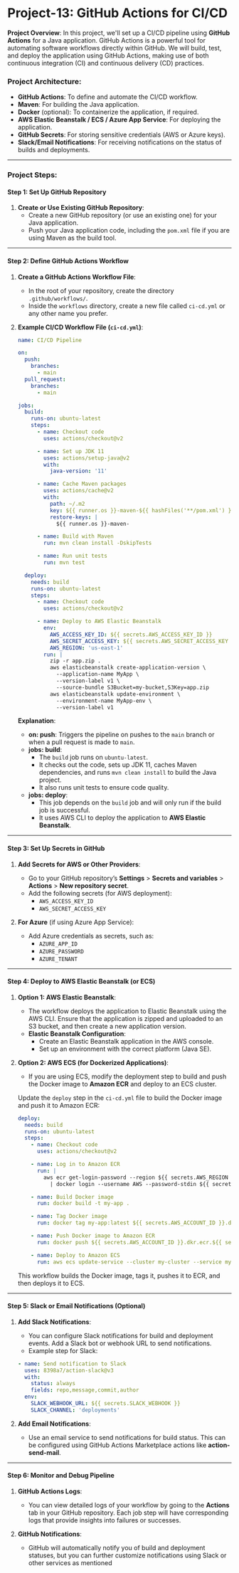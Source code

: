 <h1>Project-13: GitHub Actions for CI/CD</h1>

**Project Overview**:
In this project, we'll set up a CI/CD pipeline using **GitHub Actions** for a Java application. GitHub Actions is a powerful tool for automating software workflows directly within GitHub. We will build, test, and deploy the application using GitHub Actions, making use of both continuous integration (CI) and continuous delivery (CD) practices.

### **Project Architecture**:
- **GitHub Actions**: To define and automate the CI/CD workflow.
- **Maven**: For building the Java application.
- **Docker** (optional): To containerize the application, if required.
- **AWS Elastic Beanstalk / ECS / Azure App Service**: For deploying the application.
- **GitHub Secrets**: For storing sensitive credentials (AWS or Azure keys).
- **Slack/Email Notifications**: For receiving notifications on the status of builds and deployments.

---

### **Project Steps**:

#### **Step 1: Set Up GitHub Repository**
1. **Create or Use Existing GitHub Repository**:
   - Create a new GitHub repository (or use an existing one) for your Java application.
   - Push your Java application code, including the `pom.xml` file if you are using Maven as the build tool.

---

#### **Step 2: Define GitHub Actions Workflow**
1. **Create a GitHub Actions Workflow File**:
   - In the root of your repository, create the directory `.github/workflows/`.
   - Inside the `workflows` directory, create a new file called `ci-cd.yml` or any other name you prefer.

2. **Example CI/CD Workflow File (`ci-cd.yml`)**:

   ```yaml
   name: CI/CD Pipeline

   on:
     push:
       branches:
         - main
     pull_request:
       branches:
         - main

   jobs:
     build:
       runs-on: ubuntu-latest
       steps:
         - name: Checkout code
           uses: actions/checkout@v2

         - name: Set up JDK 11
           uses: actions/setup-java@v2
           with:
             java-version: '11'

         - name: Cache Maven packages
           uses: actions/cache@v2
           with:
             path: ~/.m2
             key: ${{ runner.os }}-maven-${{ hashFiles('**/pom.xml') }}
             restore-keys: |
               ${{ runner.os }}-maven-

         - name: Build with Maven
           run: mvn clean install -DskipTests

         - name: Run unit tests
           run: mvn test

     deploy:
       needs: build
       runs-on: ubuntu-latest
       steps:
         - name: Checkout code
           uses: actions/checkout@v2

         - name: Deploy to AWS Elastic Beanstalk
           env:
             AWS_ACCESS_KEY_ID: ${{ secrets.AWS_ACCESS_KEY_ID }}
             AWS_SECRET_ACCESS_KEY: ${{ secrets.AWS_SECRET_ACCESS_KEY }}
             AWS_REGION: 'us-east-1'
           run: |
             zip -r app.zip .
             aws elasticbeanstalk create-application-version \
               --application-name MyApp \
               --version-label v1 \
               --source-bundle S3Bucket=my-bucket,S3Key=app.zip
             aws elasticbeanstalk update-environment \
               --environment-name MyApp-env \
               --version-label v1
   ```

   **Explanation**:
   - **on: push**: Triggers the pipeline on pushes to the `main` branch or when a pull request is made to `main`.
   - **jobs: build**:
     - The `build` job runs on `ubuntu-latest`.
     - It checks out the code, sets up JDK 11, caches Maven dependencies, and runs `mvn clean install` to build the Java project.
     - It also runs unit tests to ensure code quality.
   - **jobs: deploy**:
     - This job depends on the `build` job and will only run if the build job is successful.
     - It uses AWS CLI to deploy the application to **AWS Elastic Beanstalk**.

---

#### **Step 3: Set Up Secrets in GitHub**
1. **Add Secrets for AWS or Other Providers**:
   - Go to your GitHub repository’s **Settings** > **Secrets and variables** > **Actions** > **New repository secret**.
   - Add the following secrets (for AWS deployment):
     - `AWS_ACCESS_KEY_ID`
     - `AWS_SECRET_ACCESS_KEY`

2. **For Azure** (if using Azure App Service):
   - Add Azure credentials as secrets, such as:
     - `AZURE_APP_ID`
     - `AZURE_PASSWORD`
     - `AZURE_TENANT`

---

#### **Step 4: Deploy to AWS Elastic Beanstalk (or ECS)**

1. **Option 1: AWS Elastic Beanstalk**:
   - The workflow deploys the application to Elastic Beanstalk using the AWS CLI. Ensure that the application is zipped and uploaded to an S3 bucket, and then create a new application version.
   - **Elastic Beanstalk Configuration**:
     - Create an Elastic Beanstalk application in the AWS console.
     - Set up an environment with the correct platform (Java SE).

2. **Option 2: AWS ECS (for Dockerized Applications)**:
   - If you are using ECS, modify the deployment step to build and push the Docker image to **Amazon ECR** and deploy to an ECS cluster.

   Update the `deploy` step in the `ci-cd.yml` file to build the Docker image and push it to Amazon ECR:

   ```yaml
   deploy:
     needs: build
     runs-on: ubuntu-latest
     steps:
       - name: Checkout code
         uses: actions/checkout@v2

       - name: Log in to Amazon ECR
         run: |
           aws ecr get-login-password --region ${{ secrets.AWS_REGION }} \
             | docker login --username AWS --password-stdin ${{ secrets.AWS_ACCOUNT_ID }}.dkr.ecr.${{ secrets.AWS_REGION }}.amazonaws.com

       - name: Build Docker image
         run: docker build -t my-app .

       - name: Tag Docker image
         run: docker tag my-app:latest ${{ secrets.AWS_ACCOUNT_ID }}.dkr.ecr.${{ secrets.AWS_REGION }}.amazonaws.com/my-app:latest

       - name: Push Docker image to Amazon ECR
         run: docker push ${{ secrets.AWS_ACCOUNT_ID }}.dkr.ecr.${{ secrets.AWS_REGION }}.amazonaws.com/my-app:latest

       - name: Deploy to Amazon ECS
         run: aws ecs update-service --cluster my-cluster --service my-service --force-new-deployment
   ```

   This workflow builds the Docker image, tags it, pushes it to ECR, and then deploys it to ECS.

---

#### **Step 5: Slack or Email Notifications (Optional)**
1. **Add Slack Notifications**:
   - You can configure Slack notifications for build and deployment events. Add a Slack bot or webhook URL to send notifications.
   - Example step for Slack:

   ```yaml
   - name: Send notification to Slack
     uses: 8398a7/action-slack@v3
     with:
       status: always
       fields: repo,message,commit,author
     env:
       SLACK_WEBHOOK_URL: ${{ secrets.SLACK_WEBHOOK }}
       SLACK_CHANNEL: 'deployments'
   ```

2. **Add Email Notifications**:
   - Use an email service to send notifications for build status. This can be configured using GitHub Actions Marketplace actions like **action-send-mail**.

---

#### **Step 6: Monitor and Debug Pipeline**
1. **GitHub Actions Logs**:
   - You can view detailed logs of your workflow by going to the **Actions** tab in your GitHub repository. Each job step will have corresponding logs that provide insights into failures or successes.
   
2. **GitHub Notifications**:
   - GitHub will automatically notify you of build and deployment statuses, but you can further customize notifications using Slack or other services as mentioned
